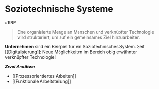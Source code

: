 # Soziotechnische Systeme
#ERP

> Eine organisierte Menge an Menschen und verknüpfter Technologie wird strukturiert, um auf ein gemeinsames Ziel hinzuarbeiten.

**Unternehmen** sind ein Beispiel für ein Soziotechnisches System.
Seit [[Digitalisierung]]: Neue Möglichkeiten im Bereich obig erwähnter verknüpfter Technologie!

***Zwei Ansätze:***

* [[Prozessorientiertes Arbeiten]]
* [[Funktionale Arbeitsteilung]]
